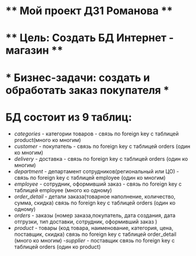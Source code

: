  # ** Мой проект ДЗ1 Романова **

# ** Цель: Создать БД Интернет - магазин **

# * Бизнес-задачи: создать и обработать заказ покупателя *

# БД состоит из 9 таблиц:

- _categories_   - категории товаров - связь по foreign key c таблицей product(много ко многим) 
- _customer_  - покупатель - связь по foreign key c таблицей orders (один ко многим)
- _delivery_ - доставка - связь по foreign key c таблицей orders (один ко многим)
- _department_ - департамент сотрудников(региональный или ЦО) - связь по foreign key c таблицей employee (один ко многим)
- _employee_ - сотрудник, оформивший заказ - связь по foreign key c таблицей employee (много ко одному)
- _order_detail_ - детали заказа(товарное наполнение, количество, сумма, скидка) связь по foreign key c таблицей orders (один ко одному) 
- _orders_ - заказы (номер заказа,покупатель, дата создания, дата отгрузки, тип доставки, сотрудник, оформивший заказ )
- _product_ - товары (код товара, наименование, категория, цена, поставщик, скидка) связь по foreign key c таблицей order_detail (много ко многим)
-_supplier_ - поставщик связь по foreign key c таблицей orders (один ко product)
